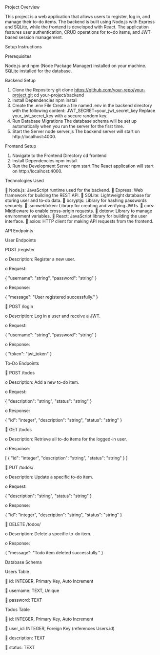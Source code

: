 Project Overview

This project is a web application that allows users to register, log in, and
manage their to-do items. The backend is built using Node.js with Express and
SQLite, while the frontend is developed with React. The application features
user authentication, CRUD operations for to-do items, and JWT-based session
management.

Setup Instructions

Prerequisites

 Node.js and npm (Node Package Manager) installed on your machine.
 SQLite installed for the database.
 
Backend Setup

1. Clone the Repository
git clone https://github.com/your-repo/your-project.git
cd your-project/backend
2. Install Dependencies
npm install
3. Create the .env File
Create a file named .env in the backend directory with the following
content:
JWT_SECRET=your_jwt_secret_key
Replace your_jwt_secret_key with a secure random key.
4. Run Database Migrations
The database schema will be set up automatically when you run the
server for the first time.
5. Start the Server
node server.js
The backend server will start on http://localhost:4000.

Frontend Setup

1. Navigate to the Frontend Directory
cd frontend
2. Install Dependencies
npm install
3. Run the Development Server
npm start
The React application will start on http://localhost:4000.

Technologies Used

 Node.js: JavaScript runtime used for the backend.
 Express: Web framework for building the REST API.
 SQLite: Lightweight database for storing user and to-do data.
 bcryptjs: Library for hashing passwords securely.
 jsonwebtoken: Library for creating and verifying JWTs.
 cors: Middleware to enable cross-origin requests.
 dotenv: Library to manage environment variables.
 React: JavaScript library for building the user interface.
 axios: HTTP client for making API requests from the frontend.

API Endpoints

User Endpoints

 POST /register
 
o Description: Register a new user.

o Request:

{
 "username": "string",
 "password": "string"
}

o Response:

{
 "message": "User registered successfully."
}

 POST /login

o Description: Log in a user and receive a JWT.

o Request:

{
 "username": "string",
 "password": "string"
}

o Response:

{
 "token": "jwt_token"
}

To-Do Endpoints

 POST /todos

o Description: Add a new to-do item.

o Request:

{
 "description": "string",
 "status": "string"
}

o Response:

{
 "id": "integer",
 "description": "string",
 "status": "string"
}

 GET /todos

o Description: Retrieve all to-do items for the logged-in user.

o Response:

[
 {
 "id": "integer",
 "description": "string",
 "status": "string"
 }
]

 PUT /todos/

o Description: Update a specific to-do item.

o Request:

{
 "description": "string",
 "status": "string"
}

o Response:

{
 "id": "integer",
 "description": "string",
 "status": "string"
}

 DELETE /todos/

o Description: Delete a specific to-do item.

o Response:

{
 "message": "Todo item deleted successfully."
}

Database Schema

Users Table

 id: INTEGER, Primary Key, Auto Increment

 username: TEXT, Unique

 password: TEXT

Todos Table

 id: INTEGER, Primary Key, Auto Increment

 user_id: INTEGER, Foreign Key (references Users.id)

 description: TEXT

 status: TEXT
